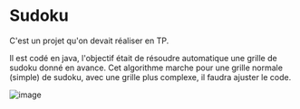 # Sudoku

C'est un projet qu'on devait réaliser en TP.

Il est codé en java, l'objectif était de résoudre automatique une grille de sudoku donné en avance.
Cet algorithme marche pour une grille normale (simple) de sudoku, avec une grille plus complexe, il faudra ajuster le code.

![image](https://user-images.githubusercontent.com/71151090/158797723-044c161f-1ada-405f-95b3-0529e0fb0a2f.png)
